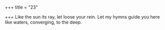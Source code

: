+++
title = "23"

+++
Like the sun its ray, let loose your rein. Let my hymns guide
you here
like waters, converging, to the deep.